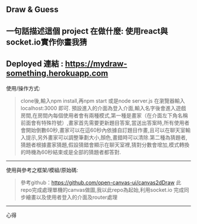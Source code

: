 Draw & Guess
---
一句話描述這個 project 在做什麼: 使用react與socket.io實作你畫我猜
---
Deployed 連結 : https://mydraw-something.herokuapp.com 
---
使用/操作方式:
>clone後,輸入npm install,再npm start 或是node server.js 在瀏覽器輸入localhost:3000 即可.
>預設進入的介面為登入介面,輸入名字後會進入遊戲房間,在房間內每個使用者會有兩種模式,第一種是畫家（在介面左下角名稱前面會有特殊符號）,畫家首先需要更新題目答案,當送出答案時,所有使用者會開始倒數60秒,畫家可以在這60秒內依據自訂題目作畫,且可以在聊天室輸入提示,另外畫家可以調整筆劃大小,顏色,畫錯時可以清除.第二種為猜題者,猜題者根據畫家猜題,假設猜錯會顯示在聊天室裡,猜對分數會增加,模式轉換的時機為60秒結束或是全部的猜題者都答對.
---
使用與參考之框架/模組/原始碼:
>參考github：https://github.com/open-canvas-ui/canvas2dDraw 此repo完成處理單機的canvas做圖,我以此repo為起始,利用socket.io 完成同步繪畫以及使用者登入的介面及router處理
---
心得